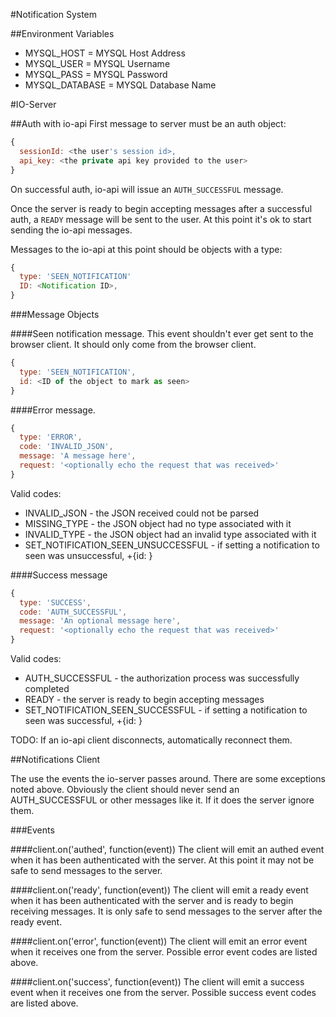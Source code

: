 #Notification System

##Environment Variables
 * MYSQL_HOST = MYSQL Host Address
 * MYSQL_USER = MYSQL Username
 * MYSQL_PASS = MYSQL Password
 * MYSQL_DATABASE = MYSQL Database Name

#IO-Server

##Auth with io-api
First message to server must be an auth object:
``` javascript
{
  sessionId: <the user's session id>,
  api_key: <the private api key provided to the user>
}
```
On successful auth, io-api will issue an `AUTH_SUCCESSFUL` message.

Once the server is ready to begin accepting messages after a successful auth, a `READY` message will be sent to the user.
At this point it's ok to start sending the io-api messages.

Messages to the io-api at this point should be objects with a type:
``` javascript
{
  type: 'SEEN_NOTIFICATION'
  ID: <Notification ID>,
}
```

###Message Objects

####Seen notification message.
This event shouldn't ever get sent to the browser client. It should only come from the browser client.
``` javascript
{
  type: 'SEEN_NOTIFICATION',
  id: <ID of the object to mark as seen>
}
```

####Error message.
``` javascript
{
  type: 'ERROR',
  code: 'INVALID_JSON',
  message: 'A message here', 
  request: '<optionally echo the request that was received>'
}
```
Valid codes: 
* INVALID_JSON - the JSON received could not be parsed
* MISSING_TYPE - the JSON object had no type associated with it
* INVALID_TYPE - the JSON object had an invalid type associated with it
* SET_NOTIFICATION_SEEN_UNSUCCESSFUL - if setting a notification to seen was unsuccessful, +{id: <the id of the notification>}

####Success message
``` javascript
{
  type: 'SUCCESS',
  code: 'AUTH_SUCCESSFUL',
  message: 'An optional message here', 
  request: '<optionally echo the request that was received>'
}
```
Valid codes: 
* AUTH_SUCCESSFUL - the authorization process was successfully completed
* READY - the server is ready to begin accepting messages
* SET_NOTIFICATION_SEEN_SUCCESSFUL - if setting a notification to seen was successful, +{id: <the id of the notification>}


TODO: If an io-api client disconnects, automatically reconnect them.

##Notifications Client

The use the events the io-server passes around. There are some exceptions noted above. Obviously the client should never send an AUTH_SUCCESSFUL or other messages like it. If it does the server ignore them.

###Events

####client.on('authed', function(event))
The client will emit an authed event when it has been authenticated with the server. At this point it may not be safe to send messages to the server.

####client.on('ready', function(event))
The client will emit a ready event when it has been authenticated with the server and is ready to begin receiving messages. It is only safe to send messages to the server after the ready event.

####client.on('error', function(event))
The client will emit an error event when it receives one from the server. Possible error event codes are listed above.

####client.on('success', function(event))
The client will emit a success event when it receives one from the server. Possible success event codes are listed above.